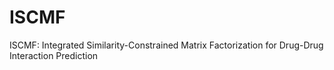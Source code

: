 # ISCMF
ISCMF: Integrated Similarity-Constrained Matrix Factorization for Drug-Drug Interaction Prediction

